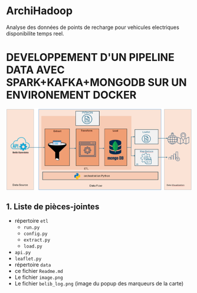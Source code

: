 # ArchiHadoop
Analyse des données de points de recharge pour vehicules electriques disponibilite temps reel.


# DEVELOPPEMENT D'UN PIPELINE DATA AVEC SPARK+KAFKA+MONGODB SUR UN ENVIRONEMENT DOCKER

![Apperçu](image.png)

## 1. Liste de pièces-jointes
- répertoire `etl`
    - `run.py`
    - `config.py`
    - `extract.py`
    - `load.py`
- `api.py`
- `leaflet.py`
- répertoire `data`
- ce fichier `Readme.md`
- Le fichier `image.png`
- Le fichier `belib_log.png` (image du popup des marqueurs de la carte)